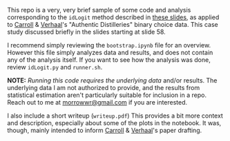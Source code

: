 
This repo is a very, very brief sample of some code and analysis corresponding to the `idLogit` method described in [these slides](https://docs.google.com/presentation/d/1NAkj0c1H5kCUv64mC1v8n3oH56OmHViUlNSkSSnIe-k/edit), as applied to [Carroll](https://www.gsb.stanford.edu/faculty-research/faculty/glenn-r-carroll) & [Verhaal](https://business.tulane.edu/faculty-research/faculty-profile.php?idkey=448)'s "Authentic Distilleries" binary choice data. This case study discussed briefly in the slides starting at slide 58. 

I recommend simply reviewing the `bootstrap.ipynb` file for an overview. However this file simply analyzes data and results, and does not contain any of the analysis itself. If you want to see how the analysis was done, review `idLogit.py` and `runner.sh`. 

**NOTE:** _Running this code requires the underlying data_ and/or results. The underlying data I am not authorized to provide, and the results from statistical estimation aren't particularly suitable for inclusion in a repo. Reach out to me at [morrowwr@gmail.com](mailto:morrowwr@gmail.com) if you are interested. 

I also include a short writeup (`writeup.pdf`)  This provides a bit more context and description, especially about some of the plots in the notebook. It was, though, mainly intended to inform [Carroll](https://www.gsb.stanford.edu/faculty-research/faculty/glenn-r-carroll) & [Verhaal](https://business.tulane.edu/faculty-research/faculty-profile.php?idkey=448)'s paper drafting. 